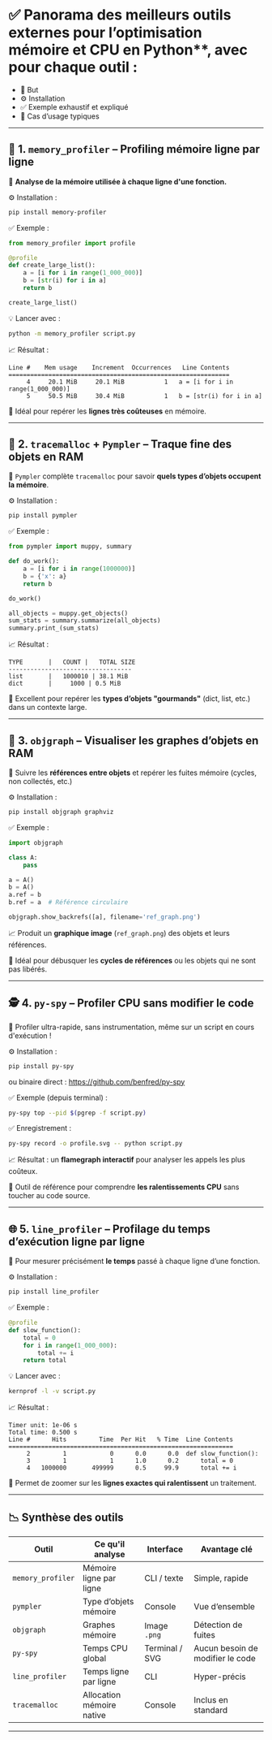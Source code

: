 # ✅ Panorama des meilleurs outils externes pour l’optimisation mémoire et CPU en Python**, avec pour chaque outil :

- 📌 But
- ⚙️ Installation
- ✅ Exemple exhaustif et expliqué
- 🧠 Cas d’usage typiques

---

## 🧪 1. `memory_profiler` – **Profiling mémoire ligne par ligne**

📌 **Analyse de la mémoire utilisée à chaque ligne d'une fonction.**

⚙️ Installation :
```bash
pip install memory-profiler
```

✅ Exemple :
```python
from memory_profiler import profile

@profile
def create_large_list():
    a = [i for i in range(1_000_000)]
    b = [str(i) for i in a]
    return b

create_large_list()
```

💡 Lancer avec :
```bash
python -m memory_profiler script.py
```

📈 Résultat :
```
Line #    Mem usage    Increment  Occurrences   Line Contents
=============================================================
     4     20.1 MiB     20.1 MiB           1   a = [i for i in range(1_000_000)]
     5     50.5 MiB     30.4 MiB           1   b = [str(i) for i in a]
```

🧠 Idéal pour repérer les **lignes très coûteuses** en mémoire.

---

## 🧠 2. `tracemalloc` + `Pympler` – **Traque fine des objets en RAM**

📌 `Pympler` complète `tracemalloc` pour savoir **quels types d’objets occupent la mémoire**.

⚙️ Installation :
```bash
pip install pympler
```

✅ Exemple :
```python
from pympler import muppy, summary

def do_work():
    a = [i for i in range(1000000)]
    b = {'x': a}
    return b

do_work()

all_objects = muppy.get_objects()
sum_stats = summary.summarize(all_objects)
summary.print_(sum_stats)
```

📈 Résultat :
```
TYPE       |   COUNT |   TOTAL SIZE
----------------------------------
list       |   1000010 | 38.1 MiB
dict       |     1000 | 0.5 MiB
```

🧠 Excellent pour repérer les **types d’objets "gourmands"** (dict, list, etc.) dans un contexte large.

---

## 🔎 3. `objgraph` – **Visualiser les graphes d’objets en RAM**

📌 Suivre les **références entre objets** et repérer les fuites mémoire (cycles, non collectés, etc.)

⚙️ Installation :
```bash
pip install objgraph graphviz
```

✅ Exemple :
```python
import objgraph

class A:
    pass

a = A()
b = A()
a.ref = b
b.ref = a  # Référence circulaire

objgraph.show_backrefs([a], filename='ref_graph.png')
```

📈 Produit un **graphique image** (`ref_graph.png`) des objets et leurs références.

🧠 Idéal pour débusquer les **cycles de références** ou les objets qui ne sont pas libérés.

---

## 🕵️ 4. `py-spy` – **Profiler CPU sans modifier le code**

📌 Profiler ultra-rapide, sans instrumentation, même sur un script en cours d'exécution !

⚙️ Installation :
```bash
pip install py-spy
```
ou binaire direct : https://github.com/benfred/py-spy

✅ Exemple (depuis terminal) :
```bash
py-spy top --pid $(pgrep -f script.py)
```

✅ Enregistrement :
```bash
py-spy record -o profile.svg -- python script.py
```

📈 Résultat : un **flamegraph interactif** pour analyser les appels les plus coûteux.

🧠 Outil de référence pour comprendre **les ralentissements CPU** sans toucher au code source.

---

## 🌐 5. `line_profiler` – **Profilage du temps d’exécution ligne par ligne**

📌 Pour mesurer précisément **le temps** passé à chaque ligne d’une fonction.

⚙️ Installation :
```bash
pip install line_profiler
```

✅ Exemple :
```python
@profile
def slow_function():
    total = 0
    for i in range(1_000_000):
        total += i
    return total
```

💡 Lancer avec :
```bash
kernprof -l -v script.py
```

📈 Résultat :
```
Timer unit: 1e-06 s
Total time: 0.500 s
Line #      Hits         Time  Per Hit   % Time  Line Contents
==============================================================
     2         1            0      0.0      0.0  def slow_function():
     3         1            1      1.0      0.2      total = 0
     4   1000000       499999      0.5     99.9      total += i
```

🧠 Permet de zoomer sur les **lignes exactes qui ralentissent** un traitement.

---

## 📉 Synthèse des outils

| Outil           | Ce qu'il analyse          | Interface         | Avantage clé                        |
|----------------|---------------------------|-------------------|-------------------------------------|
| `memory_profiler` | Mémoire ligne par ligne   | CLI / texte        | Simple, rapide                      |
| `pympler`       | Type d’objets mémoire      | Console            | Vue d’ensemble                      |
| `objgraph`      | Graphes mémoire            | Image `.png`       | Détection de fuites                 |
| `py-spy`        | Temps CPU global           | Terminal / SVG     | Aucun besoin de modifier le code    |
| `line_profiler` | Temps ligne par ligne      | CLI                | Hyper-précis                        |
| `tracemalloc`   | Allocation mémoire native  | Console            | Inclus en standard                  |

---
